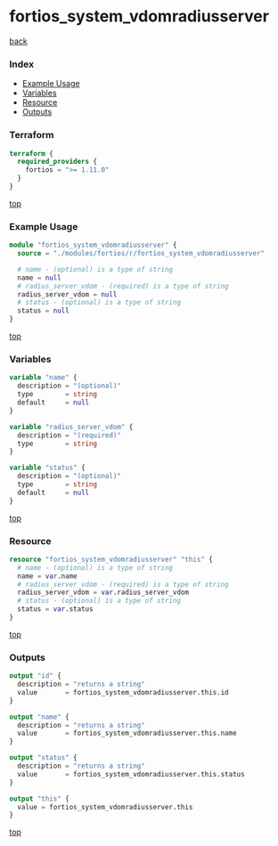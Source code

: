 # fortios_system_vdomradiusserver

[back](../fortios.md)

### Index

- [Example Usage](#example-usage)
- [Variables](#variables)
- [Resource](#resource)
- [Outputs](#outputs)

### Terraform

```terraform
terraform {
  required_providers {
    fortios = ">= 1.11.0"
  }
}
```

[top](#index)

### Example Usage

```terraform
module "fortios_system_vdomradiusserver" {
  source = "./modules/fortios/r/fortios_system_vdomradiusserver"

  # name - (optional) is a type of string
  name = null
  # radius_server_vdom - (required) is a type of string
  radius_server_vdom = null
  # status - (optional) is a type of string
  status = null
}
```

[top](#index)

### Variables

```terraform
variable "name" {
  description = "(optional)"
  type        = string
  default     = null
}

variable "radius_server_vdom" {
  description = "(required)"
  type        = string
}

variable "status" {
  description = "(optional)"
  type        = string
  default     = null
}
```

[top](#index)

### Resource

```terraform
resource "fortios_system_vdomradiusserver" "this" {
  # name - (optional) is a type of string
  name = var.name
  # radius_server_vdom - (required) is a type of string
  radius_server_vdom = var.radius_server_vdom
  # status - (optional) is a type of string
  status = var.status
}
```

[top](#index)

### Outputs

```terraform
output "id" {
  description = "returns a string"
  value       = fortios_system_vdomradiusserver.this.id
}

output "name" {
  description = "returns a string"
  value       = fortios_system_vdomradiusserver.this.name
}

output "status" {
  description = "returns a string"
  value       = fortios_system_vdomradiusserver.this.status
}

output "this" {
  value = fortios_system_vdomradiusserver.this
}
```

[top](#index)